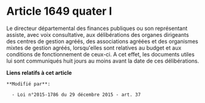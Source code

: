 # Article 1649 quater I

Le directeur départemental des finances publiques ou son représentant assiste, avec voix consultative, aux délibérations des
organes dirigeants des centres de gestion agréés, des associations agréées et des organismes mixtes de gestion agréés,
lorsqu'elles sont relatives au budget et aux conditions de fonctionnement de ceux-ci. A cet effet, les documents utiles lui
sont communiqués huit jours au moins avant la date de ces délibérations.

**Liens relatifs à cet article**

	**Modifié par**:

	  - Loi n°2015-1786 du 29 décembre 2015 - art. 37
